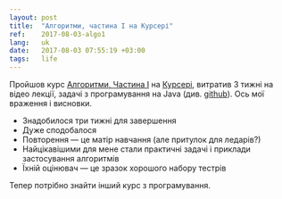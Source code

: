 ```yaml
---
layout: post
title:  "Алгоритми, частина I на Курсері"
ref:    2017-08-03-algo1
lang:   uk
date:   2017-08-03 07:55:19 +03:00
tags:   life
---
```


Пройшов курс [Алгоритми, Частина
I](https://www.coursera.org/learn/algorithms-part1/home/welcome) на
[Курсері](https://www.coursera.org/), витратив 3 тижні на відео лекції,
задачі з програмування на Java (див. [github](https://github.com/sakhnik/coursera_algo1)).
Ось мої враження і висновки.

* Знадобилося три тижні для завершення
* Дуже сподобалося
* Повторення — це матір навчання (але притулок для ледарів?)
* Найцікавішими для мене стали практичні задачі і приклади застосування
алгоритмів
* Їхній оцінювач — це зразок хорошого набору тестрів

Тепер потрібно знайти інший курс з програмування.
